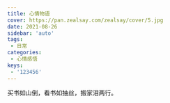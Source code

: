 ```yaml
---
title: 心情物语
cover: https://pan.zealsay.com/zealsay/cover/5.jpg
date: 2021-08-26
sidebar: 'auto'
tags:
 - 日常
categories:
 - 心情感悟
keys:
 - '123456'
---
```



买书如山倒，看书如抽丝，搬家泪两行。